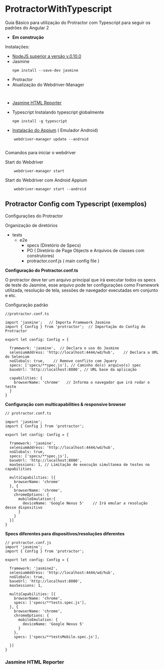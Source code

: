 # ProtractorWithTypescript
Guia Básico para utilização do Protractor com Typescript para seguir os padrões do Angular 2

 - **Em construção**


Instalações:

- [NodeJS superior a versão v.0.10.0](https://nodejs.org/en/)
- Jasmine
    ```
    npm install --save-dev jasmine
    
    ```
- Protractor 
- Atualização do Webdriver-Manager
```
    
```
- [Jasmine HTML Reporter ](https://www.npmjs.com/package/protractor-jasmine2-html-reporter)
- Typescript
    Instalando typescript globalmente
    
    ```
    npm install -g typescript
    
    ```
- [Instalação do Appium](https://github.com/angular/webdriver-manager/blob/master/docs/mobile.md)
( Emulador Android)
```
    webdriver-manager update --android
    
```


Comandos para iniciar o webdriver


Start do Webdriver
```
    webdriver-manager start
```

Start do Webdriver com Android Appium

```
    webdriver-manager start --android
```


## Protractor Config com Typescript (exemplos)

Configurações do Protractor

Organização de diretórios

- tests
	- e2e
		- specs (Diretório de Specs)
		- PO ( Diretório de Page Objects e Arquivos de classes com construtores)
		- protractor.conf.js ( main config file )


**Configuração do Protractor.conf.ts**

O protractor deve ter um arquivo principal que irá executar todos os specs de teste do Jasmine, esse arquivo pode ter configurações como Framework utilizada, resolução de tela, sessões de navegador executadas em conjunto e etc.



Configuração padrão

```
//protractor.conf.ts

import 'jasmine';   // Importa Framework Jasmine
import { Config } from 'protractor';  // Importação do Config do Protractor

export let config: Config = {

  framework: 'jasmine',  // Declara o uso do Jasmine
  seleniumAddress: 'http://localhost:4444/wd/hub',    // Declara a URL do Selenium
  noGlobals: true,    // Remove conflito com Jquery
  specs: ['specs/**spec.js'], // Caminho do(s) arquivo(s) spec
  baseUrl: 'http://localhost:8080', // URL base da aplicação

  capabilities: {
    browserName: 'chrome'   // Informa o navegador que irá rodar o teste
  }
}

```


**Configuração com multicapabilities & responsive browser**


```
// protractor.conf.ts

import 'jasmine';
import { Config } from 'protractor';

export let config: Config = {

  framework: 'jasmine',
  seleniumAddress: 'http://localhost:4444/wd/hub',
  noGlobals: true,
  specs: ['specs/**spec.js'],
  baseUrl: 'http://localhost:8080',
  maxSessions: 1, // Limitação de execução simultanea de testes no capabilities

  multiCapabilities: [{
    browserName: 'chrome'
  }, {
    browserName: 'chrome',
    chromeOptions: {
      mobileEmulation:{
        deviceName: 'Google Nexus 5'    // Irá emular a resolução desse dispositivo 
      }
    }
  }]
}

```

**Specs diferentes para dispositivos/resoluções diferentes**

```
// protractor.conf.js
import 'jasmine';
import { Config } from 'protractor';

export let config: Config = {

  framework: 'jasmine2',
  seleniumAddress: 'http://localhost:4444/wd/hub',
  noGlobals: true,
  baseUrl: 'http://localhost:8080',
  maxSessions: 1,

  multiCapabilities: [{
    browserName: 'chrome',
    specs: ['specs/**tests.spec.js'],
  }, {
    browserName: 'chrome',
    chromeOptions: {
      mobileEmulation: {
        deviceName: 'Google Nexus 5'
      }
    },
    specs: ['specs/**testsMobile.spec.js'],

  }]
}

```

### Jasmine HTML Reporter










